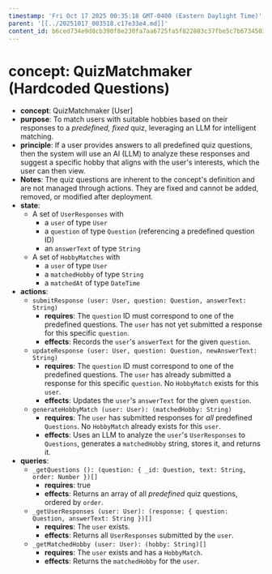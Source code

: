 ```yaml
---
timestamp: 'Fri Oct 17 2025 00:35:18 GMT-0400 (Eastern Daylight Time)'
parent: '[[../20251017_003518.c17e33e4.md]]'
content_id: b6ced734e9d8cb390f8e230fa7aa6725fa5f822803c37fbe5c7b67345030de64
---
```


# concept: QuizMatchmaker (Hardcoded Questions)

* **concept**: QuizMatchmaker \[User]
* **purpose**: To match users with suitable hobbies based on their responses to a *predefined, fixed* quiz, leveraging an LLM for intelligent matching.
* **principle**: If a user provides answers to all predefined quiz questions, then the system will use an AI (LLM) to analyze these responses and suggest a specific hobby that aligns with the user's interests, which the user can then view.
* **Notes**: The quiz questions are inherent to the concept's definition and are not managed through actions. They are fixed and cannot be added, removed, or modified after deployment.
* **state**:
  * A set of `UserResponses` with
    * a `user` of type `User`
    * a `question` of type `Question` (referencing a predefined question ID)
    * an `answerText` of type `String`
  * A set of `HobbyMatches` with
    * a `user` of type `User`
    * a `matchedHobby` of type `String`
    * a `matchedAt` of type `DateTime`
* **actions**:
  * `submitResponse (user: User, question: Question, answerText: String)`
    * **requires**: The `question` ID must correspond to one of the predefined questions. The `user` has not yet submitted a response for this specific `question`.
    * **effects**: Records the `user`'s `answerText` for the given `question`.
  * `updateResponse (user: User, question: Question, newAnswerText: String)`
    * **requires**: The `question` ID must correspond to one of the predefined questions. The `user` has already submitted a response for this specific `question`. No `HobbyMatch` exists for this `user`.
    * **effects**: Updates the `user`'s `answerText` for the given `question`.
  * `generateHobbyMatch (user: User): (matchedHobby: String)`
    * **requires**: The `user` has submitted responses for *all* predefined `Questions`. No `HobbyMatch` already exists for this `user`.
    * **effects**: Uses an LLM to analyze the `user`'s `UserResponses` to `Questions`, generates a `matchedHobby` string, stores it, and returns it.
* **queries**:
  * `_getQuestions (): (question: { _id: Question, text: String, order: Number })[]`
    * **requires**: true
    * **effects**: Returns an array of all *predefined* quiz questions, ordered by `order`.
  * `_getUserResponses (user: User): (response: { question: Question, answerText: String })[]`
    * **requires**: The `user` exists.
    * **effects**: Returns all `UserResponses` submitted by the `user`.
  * `_getMatchedHobby (user: User): (hobby: String)[]`
    * **requires**: The `user` exists and has a `HobbyMatch`.
    * **effects**: Returns the `matchedHobby` for the `user`.
